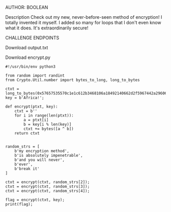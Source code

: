 AUTHOR: BOOLEAN

Description
Check out my new, never-before-seen method of encryption! I totally invented it myself. 
I added so many for loops that I don't even know what it does. It's extraordinarily secure!

CHALLENGE ENDPOINTS

Download output.txt	

Download encrypt.py	

```
#!/usr/bin/env python3

from random import randint
from Crypto.Util.number import bytes_to_long, long_to_bytes

ctxt = long_to_bytes(0x57657535570c1e1c612b3468106a18492140662d2f5967442a2960684d28017931617b1f3637);
key = b'Africa!';

def encrypt(ptxt, key):
    ctxt = b''
    for i in range(len(ptxt)):
        a = ptxt[i]
        b = key[i % len(key)]
        ctxt += bytes([a ^ b])
    return ctxt


random_strs = [
    b'my encryption method',
    b'is absolutely impenetrable',
    b'and you will never',
    b'ever',
    b'break it'
]

ctxt = encrypt(ctxt, random_strs[2]);
ctxt = encrypt(ctxt, random_strs[3]);
ctxt = encrypt(ctxt, random_strs[4]);

flag = encrypt(ctxt, key);
print(flag);
```
